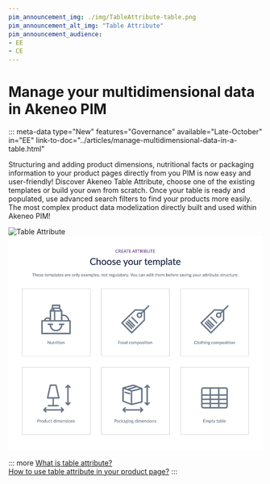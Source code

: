 ```yaml
---
pim_announcement_img: ./img/TableAttribute-table.png
pim_announcement_alt_img: "Table Attribute"
pim_announcement_audience:
- EE
- CE
---
```


# Manage your multidimensional data in Akeneo PIM
::: meta-data type="New" features="Governance" available="Late-October" in="EE" link-to-doc="../articles/manage-multidimensional-data-in-a-table.html"

Structuring and adding product dimensions, nutritional facts or packaging information to your product pages directly from you PIM is now easy and user-friendly! Discover Akeneo Table Attribute, choose one of the existing templates or build your own from scratch. Once your table is ready and populated, use advanced search filters to find your products more easily. The most complex product data modelization directly built and used within Akeneo PIM!

![Table Attribute](../img/TableAttribute-table.png)  
![Table Templates](../img/TableAttributeTemplates.png)


::: more
[What is table attribute?](../articles/manage-multidimensional-data-in-a-table.html)  
[How to use table attribute in your product page?](../articles/work-on-a-product/#use-a-table-attribute-in-your-product-page.html)
:::

